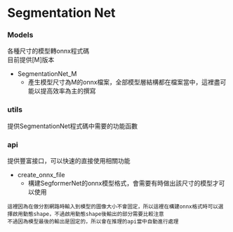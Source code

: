 # Segmentation Net

### Models
各種尺寸的模型轉onnx程式碼\
目前提供[M]版本
- SegmentationNet_M 
  - 產生模型尺寸為M的onnx檔案，全部模型層結構都在檔案當中，這裡盡可能以提高效率為主的撰寫

### utils
提供SegmentationNet程式碼中需要的功能函數

### api
提供豐富接口，可以快速的直接使用相關功能
- create_onnx_file
  - 構建SegformerNet的onnx模型格式，會需要有時做出該尺寸的模型才可以使用
```
這裡因為在做分割網路時輸入到模型的圖像大小不會固定，所以這裡在構建onnx格式時可以選擇啟用動態shape，不過啟用動態shape後輸出的部分需要比較注意
不過因為模型最後的輸出是固定的，所以會在推理的api當中自動進行處理
```
